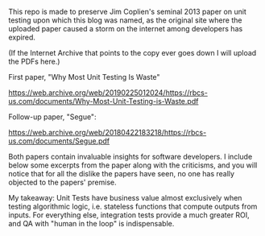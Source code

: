 This repo is made to preserve Jim Coplien's seminal 2013 paper on unit testing upon which this blog was named, as the original site where the uploaded paper caused a storm on the internet among developers has expired. 

(If the Internet Archive that points to the copy ever goes down I will upload the PDFs here.)

First paper, "Why Most Unit Testing Is Waste"

https://web.archive.org/web/20190225012024/https://rbcs-us.com/documents/Why-Most-Unit-Testing-is-Waste.pdf

Follow-up paper, "Segue":

https://web.archive.org/web/20180422183218/https://rbcs-us.com/documents/Segue.pdf

Both papers contain invaluable insights for software developers. I include below some excerpts from the paper along with the criticisms, and you will notice that for all the dislike the papers have seen, no one has really objected to the papers' premise.

My takeaway: Unit Tests have business value almost exclusively when testing algorithmic logic, i.e. stateless functions that compute outputs from inputs. For everything else, integration tests provide a much greater ROI, and QA with "human in the loop" is indispensable.


